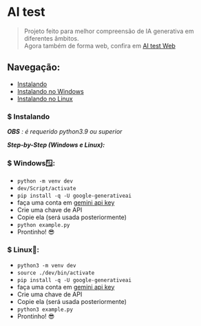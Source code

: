 # AI test

> Projeto feito para melhor compreensão de IA generativa em diferentes âmbitos. <br>
> Agora também de forma web, confira em [AI test Web](https://github.com/gitviini/AI_test/tree/web)

## Navegação:
* [Instalando](#instalando)
* [Instalando no Windows](#windows)
* [Instalando no Linux](#linux)

<a id="instalando"></a>
### $ Instalando
_**OBS** : é requerido python3.9 ou superior_

***Step-by-Step (Windows e Linux):***

<a id="windows"></a>
### $ Windows🪟:

* `python -m venv dev`
* `dev/Script/activate`
* `pip install -q -U google-generativeai`
* faça uma conta em [gemini api key](https://aistudio.google.com/app/apikey?hl=pt-br)
* Crie uma chave de API
* Copie ela (será usada posteriormente)
* `python example.py`
* Prontinho! 😎

<a id="Linux"></a>
### $ Linux🐧:

* `python3 -m venv dev`
* `source ./dev/bin/activate`
* `pip install -q -U google-generativeai`
* faça uma conta em [gemini api key](https://aistudio.google.com/app/apikey?hl=pt-br)
* Crie uma chave de API
* Copie ela (será usada posteriormente)
* `python3 example.py`
* Prontinho! 😎
